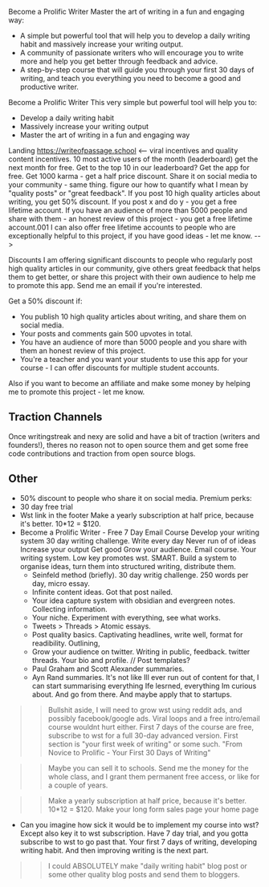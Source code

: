 
Become a Prolific Writer
Master the art of writing in a fun and engaging way:
- A simple but powerful tool that will help you to develop a daily writing habit and massively increase your writing output.
- A community of passionate writers who will encourage you to write more and help you get better through feedback and advice.
- A step-by-step course that will guide you through your first 30 days of writing, and teach you everything you need to become a good and productive writer.

Become a Prolific Writer
This very simple but powerful tool will help you to:
-   Develop a daily writing habit
-   Massively increase your writing output
-   Master the art of writing in a fun and engaging way

Landing
https://writeofpassage.school
<-- 
viral incentives and quality content incentives.
10 most active users of the month (leaderboard) get the next month for free.
Get to the top 10 in our leaderboard? Get the app for free. Get 1000 karma - get a half price discount. Share it on social media to your community - same thing.
figure our how to quantify what I mean by "quality posts" or "great feedback".
If you post 10 high quality articles about writing, you get 50% discount.
If you post x and do y - you get a free lifetime account.
If you have an audience of more than 5000 people and share with them - an honest review of this project - you get a free lifetime account.001
I can also offer free lifetime accounts to people who are exceptionally helpful to this project, if you have good ideas - let me know.
-->

Discounts
I am offering significant discounts to people who regularly post high quality articles in our community, give others great feedback that helps them to get better, or share this project with their own audience to help me to promote this app. Send me an email if you're interested.

Get a 50% discount if:
- You publish 10 high quality articles about writing, and share them on social media.
- Your posts and comments gain 500 upvotes in total.
- You have an audience of more than 5000 people and you share with them an honest review of this project.
- You're a teacher and you want your students to use this app for your course - I can offer discounts for multiple student accounts.

Also if you want to become an affiliate and make some money by helping me to promote this project - let me know.

## Traction Channels
 Once writingstreak and nexy are solid and have a bit of traction (writers and founders!), theres no reason not to open source them and get some free code contributions and traction from open source blogs.

 ## Other
 - 50% discount to people who share it on social media.
Premium perks:
- 30 day free trial
- Wst link in the footer
Make a yearly subscription at half price, because it's better. 10*12 = $120.
- Become a Prolific Writer - Free 7 Day Email Course
	Develop your writing system
	30 day writing challenge.
	Write every day
	Never run of of ideas
	Increase your output
	Get good
	Grow your audience.
	Email course. Your writing system. Low key promotes wst. SMART.
	Build a system to organise ideas, turn them into structured writing, distribute them.
	- Seinfeld method (briefly). 30 day writig challenge. 250 words per day, micro essay.
	- Infinite content ideas. Got that post nailed.
	- Your idea capture system with obsidian and evergreen notes. Collecting information.
	- Your niche. Experiment with everything, see what works.
	- Tweets > Threads > Atomic essays.
	- Post quality basics. Captivating headlines, write well, format for readibility. Outlining,
	- Grow your audience on twitter. Writing in public, feedback. twitter threads.
	Your bio and profile.
	// Post templates?
	- Paul Graham and Scott Alexander summaries.
	- Ayn Rand summaries.
	It's not like Ill ever run out of content for that, I can start summarising everything Ife lesrned, everything Im curious about. And go from there.
	And maybe apply that to startups.
>> Bullshit aside, I will need to grow wst using reddit ads, and possibly facebook/google ads. Viral loops and a free intro/email course wouldnt hurt either.
>> First 7 days of the course are free, subscribe to wst for a full 30-day advanced version. First section is "your first week of writing" or some such.
"From Novice to Prolific - Your First 30 Days of Writing"


 
 >> Maybe you can sell it to schools. Send me the money for the whole class, and I grant them permanent free access, or like for a couple of years.

>> Make a yearly subscription at half price, because it's better. 10*12 = $120.
Make your long form sales page your home page

- Can you imagine how sick it would be to implement my course into wst? Except also key it to wst subscription. Have 7 day trial, and you gotta subscribe to wst to go past that. Your first 7 days of writing, developing writing habit. And then improving writing is the next part.

>> I could ABSOLUTELY make "daily writing habit" blog post or some other quality blog posts and send them to bloggers.